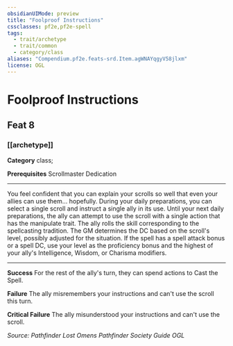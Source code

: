 ```yaml
---
obsidianUIMode: preview
title: "Foolproof Instructions"
cssclasses: pf2e,pf2e-spell
tags:
  - trait/archetype
  - trait/common
  - category/class
aliases: "Compendium.pf2e.feats-srd.Item.agWNAYqgyV58jlxm"
license: OGL
---
```

# Foolproof Instructions
## Feat 8
### [[archetype]]

**Category** class; 



**Prerequisites** Scrollmaster Dedication
* * *
You feel confident that you can explain your scrolls so well that even your allies can use them... hopefully. During your daily preparations, you can select a single scroll and instruct a single ally in its use. Until your next daily preparations, the ally can attempt to use the scroll with a single action that has the manipulate trait. The ally rolls the skill corresponding to the spellcasting tradition. The GM determines the DC based on the scroll's level, possibly adjusted for the situation. If the spell has a spell attack bonus or a spell DC, use your level as the proficiency bonus and the highest of your ally's Intelligence, Wisdom, or Charisma modifiers.

* * *

**Success** For the rest of the ally's turn, they can spend actions to Cast the Spell.

**Failure** The ally misremembers your instructions and can't use the scroll this turn.

**Critical Failure** The ally misunderstood your instructions and can't use the scroll.

*Source: Pathfinder Lost Omens Pathfinder Society Guide*
*OGL*